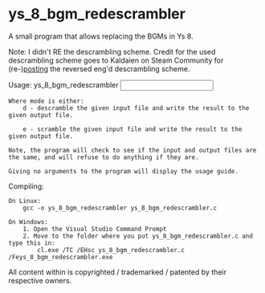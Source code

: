 # ys_8_bgm_redescrambler
A small program that allows replacing the BGMs in Ys 8.

Note: I didn't RE the descrambling scheme. Credit for the used descrambling scheme goes to Kaldaien on Steam Community for (re-)[posting](https://steamcommunity.com/app/579180/discussions/0/3288067088114993308/?ctp=2#c1694920442952076795) the reversed eng'd descrambling scheme.

Usage:
	ys_8_bgm_redescrambler <operation> <input file> <output file>

	Where mode is either:
		d - descramble the given input file and write the result to the given output file.

		e - scramble the given input file and write the result to the given output file.

	Note, the program will check to see if the input and output files are the same, and will refuse to do anything if they are.

	Giving no arguments to the program will display the usage guide.

Compiling:

	On Linux:
		gcc -o ys_8_bgm_redescrambler ys_8_bgm_redescrambler.c

	On Windows:
		1. Open the Visual Studio Command Prompt
		2. Move to the folder where you put ys_8_bgm_redescrambler.c and type this in:
			cl.exe /TC /EHsc ys_8_bgm_redescrambler.c /Feys_8_bgm_redescrambler.exe

All content within is copyrighted / trademarked / patented by their respective owners. 


